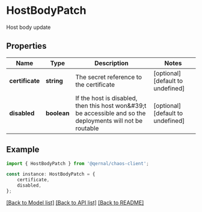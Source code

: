 # HostBodyPatch

Host body update

## Properties

Name | Type | Description | Notes
------------ | ------------- | ------------- | -------------
**certificate** | **string** | The secret reference to the certificate | [optional] [default to undefined]
**disabled** | **boolean** | If the host is disabled, then this host won\&#39;t be accessible and so the deployments will not be routable | [optional] [default to undefined]

## Example

```typescript
import { HostBodyPatch } from '@qernal/chaos-client';

const instance: HostBodyPatch = {
    certificate,
    disabled,
};
```

[[Back to Model list]](../README.md#documentation-for-models) [[Back to API list]](../README.md#documentation-for-api-endpoints) [[Back to README]](../README.md)
